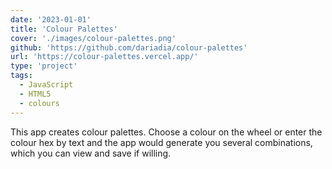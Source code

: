 ```yaml
---
date: '2023-01-01'
title: 'Colour Palettes'
cover: './images/colour-palettes.png'
github: 'https://github.com/dariadia/colour-palettes'
url: 'https://colour-palettes.vercel.app/'
type: 'project'
tags:
  - JavaScript
  - HTML5
  - colours
---
```


This app creates colour palettes. Choose a colour on the wheel or enter the colour hex by text and the app would generate you several combinations, which you can view and save if willing.
